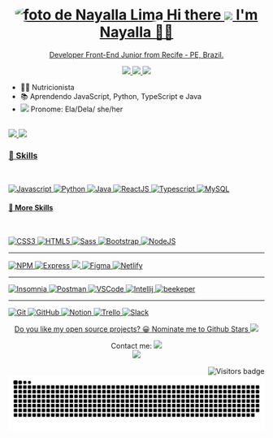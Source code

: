 <h1 align='center' > <a href="https://www.linkedin.com/in/nayalla-lima/">
 <img style="border-radius:30%" style="margin:1rem" src="https://media-exp1.licdn.com/dms/image/C4E03AQF2CoYQ5p5hLg/profile-displayphoto-shrink_200_200/0/1609244458047?e=1633564800&v=beta&t=VffycWydc2byjIBsZ-CeUtrisTxiE7JXek3PgBbwbSM" width="150px"; alt="foto de Nayalla Lima"/> Hi there <img src="https://media.giphy.com/media/hvRJCLFzcasrR4ia7z/giphy.gif"  width="25px"> I'm Nayalla 👩‍💻 </h1>

<p align='center'> Developer Front-End Junior from Recife - PE, Brazil.
<p align='center'> 

<a href="https://www.linkedin.com/in/nayalla-lima/">
    <img src="https://img.shields.io/badge/linkedin-%230077B5.svg?&style=for-the-badge&logo=linkedin&logoColor=white" />
</a>

<a href="https://instagram.com/nayallam_lima">
    <img src="https://img.shields.io/badge/instagram-%23E4405F.svg?&style=for-the-badge&logo=instagram&logoColor=white" />        
</a>
<a href="https://discord.gg/KH6kf52H" target="_blank"><img src="https://img.shields.io/badge/Discord-7289DA?style=for-the-badge&logo=discord&logoColor=white" target="_blank"></a>
</p>

- 👩‍⚕️ Nutricionista <br>
- 📚 Aprendendo JavaScript, Python, TypeScript e Java <br>
- <img width="20vw" src="https://pa1.narvii.com/6579/d4ff876f2a775c3496071ad629f73f38e1119f18_hq.gif"/>      Pronome: Ela/Dela/ she/her


<br>

<div>
  <a href="https://github-readme-stats.vercel.app/api?username=nayallalima&show_icons=true&theme=radical">
  <img height="150em" src="https://github-readme-stats.vercel.app/api?username=nayallalima&show_icons=true&theme=radical"/>
  <img height="150em" src="https://github-readme-stats.vercel.app/api/top-langs/?username=nayallalima&theme=radical&layout=compact"/>
</div>


### 💼 Skills
<br>

![Javascript](https://img.shields.io/badge/-JavaScript-F7DF1E?style=flat&logo=javascript&logoColor=white)
![Python](https://img.shields.io/badge/-Python-3776AB?style=flat&logo=python&logoColor=white)
![Java](https://img.shields.io/badge/-Java-007396?style=flat&logo=java&logoColor=white)
![ReactJS](https://img.shields.io/badge/-ReactJS-51CBF2?style=flat&logo=react&logoColor=white)
![Typescript](https://img.shields.io/badge/-TypeScript-3178C6?style=flat&logo=typescript&logoColor=white)
![MySQL](https://img.shields.io/badge/-MySQL-4479A1?style=flat&logo=mysql&logoColor=white)


#### 💈 More Skills
<br>

![CSS3](https://img.shields.io/badge/CSS3-1572B6?style=flat&logo=css3)
![HTML5](https://img.shields.io/badge/HTML5-E34F26?style=flat&logo=html5&logoColor=white)
![Sass](https://img.shields.io/badge/SASS-CC6699?style=flat&logo=sass&logoColor=white)
![Bootstrap](https://img.shields.io/badge/Bootstrap-7952B3?style=flat&logo=bootstrap&logoColor=white)
![NodeJS](http://img.shields.io/badge/NodeJS-339933?style=flat&logo=node.js&logoColor=white)

<hr>

![NPM](https://img.shields.io/badge/NPM-CB3837?style=flat&logo=npm&logoColor=white)
![Express](http://img.shields.io/badge/Express-black?style=flat&logo=express&logoColor=white)
<img Ma src="https://cdn.icon-icons.com/icons2/2107/PNG/512/file_type_maven_icon_130397.png"  width="25px" >
![Figma](https://img.shields.io/badge/Figma-F24E1E?style=flat&logo=figma&logoColor=white)
![Netlify](https://img.shields.io/badge/Netlify-00C7B7?style=flat&logo=Netlify&logoColor=white)
<hr>

![Insomnia](https://img.shields.io/badge/Insomnia-5849BE?style=flat&logo=insomnia&logoColor=white)
![Postman](https://img.shields.io/badge/Postman-FF6C37?style=flat&logo=postman&logoColor=white)
![VSCode](https://img.shields.io/badge/VSCode-007ACC?style=flat&logo=visual-studio-code&logoColor=white)
![Intellij](https://img.shields.io/badge/Intellij-000000?style=flat&logo=intellij-idea&logoColor=white)
<img src="https://res.cloudinary.com/canonical/image/fetch/f_auto,q_auto,fl_sanitize,w_60,h_60/https://dashboard.snapcraft.io/site_media/appmedia/2020/03/512x512_4JGJ8f7.png"  width="23px" alt="beekeper">

<hr>

![Git](https://img.shields.io/badge/Git-F05032?style=flat&logo=git&logoColor=white)
![GitHub](https://img.shields.io/badge/GitHub-181717?style=flat&logo=github&logoColor=white)
![Notion](https://img.shields.io/badge/Notion-black?style=flat&logo=notion&logoColor=white)
![Trello](https://img.shields.io/badge/Trello-0079BF?style=flat&logo=trello&logoColor=white)
![Slack](https://img.shields.io/badge/Slack-4A154B?style=flat&logo=slack&logoColor=white)


<p align='center'>
  Do you like my open source projects? 😀 <a href='https://stars.github.com/nominate/'>Nominate me to Github Stars  <img src="https://www.imagensanimadas.com/data/media/280/estrela-imagem-animada-0103.gif"  width="25px"></a>
</p>

<p align='center'>
   Contact me:  
  <img src="https://i.pinimg.com/originals/06/2b/aa/062baabe40ac8aa395bcfbc6f0351534.gif"  width="25px"><br>
  <a href="mailto:nayallaml@gmail.com">  
    <img src="https://encrypted-tbn0.gstatic.com/images?q=tbn:ANd9GcQ9uHBCCJK1bYzwLP_V_Wj_t4zvUzJya8yoFeyoq70mM6tlbq0OxtmEg56xyviaP72D9zY&usqp=CAU" width="55px"/>        
</a>
</p>

<a href="https://badges.pufler.dev">
    <img align="right" src="https://badges.pufler.dev/visits/nayallalima/nayallalima?color=purple" alt="Visitors badge" />
</a>

![Snake animation](https://github.com/Platane/snk/raw/output/github-contribution-grid-snake.svg)